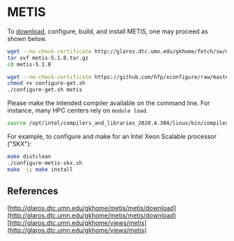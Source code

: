 # METIS

To [download](http://glaros.dtc.umn.edu/gkhome/metis/metis/download), configure, build, and install METIS, one may proceed as shown below.

```bash
wget --no-check-certificate http://glaros.dtc.umn.edu/gkhome/fetch/sw/metis/metis-5.1.0.tar.gz
tar xvf metis-5.1.0.tar.gz
cd metis-5.1.0

wget --no-check-certificate https://github.com/hfp/xconfigure/raw/master/configure-get.sh
chmod +x configure-get.sh
./configure-get.sh metis
```

Please make the intended compiler available on the command line. For instance, many HPC centers rely on `module load`.

```bash
source /opt/intel/compilers_and_libraries_2020.4.304/linux/bin/compilervars.sh intel64
```

For example, to configure and make for an Intel Xeon Scalable processor ("SKX"):

```bash
make distclean
./configure-metis-skx.sh
make -j; make install
```

## References

[http://glaros.dtc.umn.edu/gkhome/metis/metis/download](http://glaros.dtc.umn.edu/gkhome/metis/metis/download)  
[http://glaros.dtc.umn.edu/gkhome/views/metis](http://glaros.dtc.umn.edu/gkhome/views/metis)

